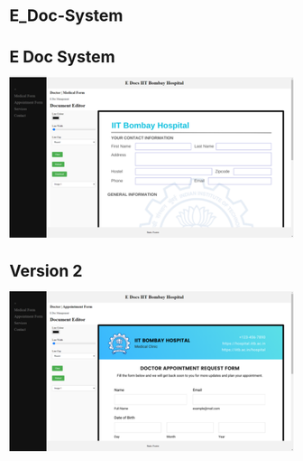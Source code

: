 # E_Doc-System


<h1> E Doc System </h1>


![image 1](images/img1.png)

<h1> Version 2 </h1>

![ Image 2](images/img2.png)
